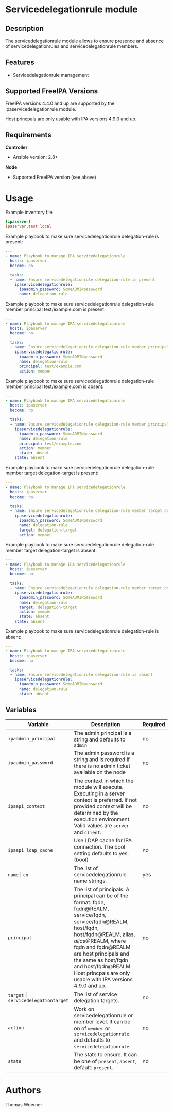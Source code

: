 Servicedelegationrule module
============

Description
-----------

The servicedelegationrule module allows to ensure presence and absence of servicedelegationrules and servicedelegationrule members.

Features
--------

* Servicedelegationrule management


Supported FreeIPA Versions
--------------------------

FreeIPA versions 4.4.0 and up are supported by the ipaservicedelegationrule module.

Host princpals are only usable with IPA versions 4.9.0 and up.


Requirements
------------

**Controller**
* Ansible version: 2.8+

**Node**
* Supported FreeIPA version (see above)


Usage
=====

Example inventory file

```ini
[ipaserver]
ipaserver.test.local
```


Example playbook to make sure servicedelegationrule delegation-rule is present:

```yaml
---
- name: Playbook to manage IPA servicedelegationrule
  hosts: ipaserver
  become: no

  tasks:
  - name: Ensure servicedelegationrule delegation-rule is present
    ipaservicedelegationrule:
      ipaadmin_password: SomeADMINpassword
      name: delegation-rule
```


Example playbook to make sure servicedelegationrule delegation-rule member principal test/example.com is present:

```yaml
---
- name: Playbook to manage IPA servicedelegationrule
  hosts: ipaserver
  become: no

  tasks:
  - name: Ensure servicedelegationrule delegation-rule member principal test/example.com is present
    ipaservicedelegationrule:
      ipaadmin_password: SomeADMINpassword
      name: delegation-rule
      principal: test/example.com
      action: member
```


Example playbook to make sure servicedelegationrule delegation-rule member principal test/example.com is absent:

```yaml
---
- name: Playbook to manage IPA servicedelegationrule
  hosts: ipaserver
  become: no

  tasks:
  - name: Ensure servicedelegationrule delegation-rule member principal test/example.com is absent
    ipaservicedelegationrule:
      ipaadmin_password: SomeADMINpassword
      name: delegation-rule
      principal: test/example.com
      action: member
      state: absent
    state: absent
```


Example playbook to make sure servicedelegationrule delegation-rule member target delegation-target is present:

```yaml
---
- name: Playbook to manage IPA servicedelegationrule
  hosts: ipaserver
  become: no

  tasks:
  - name: Ensure servicedelegationrule delegation-rule member target delegation-target is present
    ipaservicedelegationrule:
      ipaadmin_password: SomeADMINpassword
      name: delegation-rule
      target: delegation-target
      action: member
```


Example playbook to make sure servicedelegationrule delegation-rule member target delegation-target is absent:

```yaml
---
- name: Playbook to manage IPA servicedelegationrule
  hosts: ipaserver
  become: no

  tasks:
  - name: Ensure servicedelegationrule delegation-rule member target delegation-target is absent
    ipaservicedelegationrule:
      ipaadmin_password: SomeADMINpassword
      name: delegation-rule
      target: delegation-target
      action: member
      state: absent
    state: absent
```


Example playbook to make sure servicedelegationrule delegation-rule is absent:

```yaml
---
- name: Playbook to manage IPA servicedelegationrule
  hosts: ipaserver
  become: no

  tasks:
  - name: Ensure servicedelegationrule delegation-rule is absent
    ipaservicedelegationrule:
      ipaadmin_password: SomeADMINpassword
      name: delegation-rule
      state: absent
```


Variables
---------

Variable | Description | Required
-------- | ----------- | --------
`ipaadmin_principal` | The admin principal is a string and defaults to `admin` | no
`ipaadmin_password` | The admin password is a string and is required if there is no admin ticket available on the node | no
`ipaapi_context` | The context in which the module will execute. Executing in a server context is preferred. If not provided context will be determined by the execution environment. Valid values are `server` and `client`. | no
`ipaapi_ldap_cache` | Use LDAP cache for IPA connection. The bool setting defaults to yes. (bool) | no
`name` \| `cn` | The list of servicedelegationrule name strings. | yes
`principal` |  The list of principals. A principal can be of the format: fqdn, fqdn@REALM, service/fqdn, service/fqdn@REALM, host/fqdn, host/fqdn@REALM, alias$, alias$@REALM, where fqdn and fqdn@REALM are host principals and the same as host/fqdn and host/fqdn@REALM. Host princpals are only usable with IPA versions 4.9.0 and up. | no
`target` \| `servicedelegationtarget` | The list of service delegation targets. | no
`action` | Work on servicedelegationrule or member level. It can be on of `member` or `servicedelegationrule` and defaults to `servicedelegationrule`. | no
`state` | The state to ensure. It can be one of `present`, `absent`, default: `present`. | no


Authors
=======

Thomas Woerner
